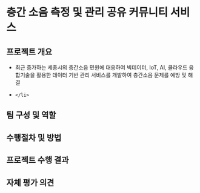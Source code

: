<h1>층간 소음 측정 및 관리 공유 커뮤니티 서비스</h1>

<h2>프로젝트 개요</h2>
  <ul>
    <li>
      최근 증가하는 세종시의 층간소음 민원에 대응하여 빅데이터, IoT, AI, 클라우드 융합기술을 활용한 데이터 기반 관리 서비스를 개발하여 층간소음 문제를 예방 및 해결
    </li>
    <li>
      
    </li>
  </ul>
<h2>팀 구성 및 역할</h2>

<h2>수행절차 및 방법</h2>

<h2>프로젝트 수행 결과</h2>

<h2>자체 평가 의견</h2>






















